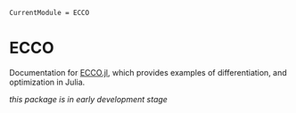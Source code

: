```@meta
CurrentModule = ECCO
```

# ECCO

Documentation for [ECCO.jl](https://github.com/gaelforget/ECCO.jl), which provides examples of differentiation, and optimization in Julia.

_this package is in early development stage_

